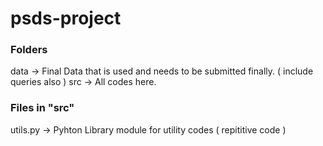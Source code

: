 # psds-project

### Folders
data     -> Final Data that is used and needs to be submitted finally. ( include queries also )
src      -> All codes here.

### Files in "src"
utils.py -> Pyhton Library module for utility codes ( repititive code )

